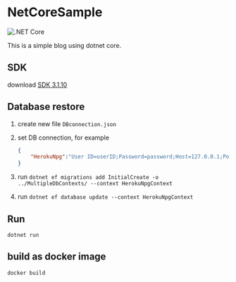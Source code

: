 # NetCoreSample

![.NET Core](https://github.com/YanagiSiki/NetCoreSample/workflows/.NET%20Core/badge.svg)

This is a simple blog using dotnet core.

## SDK

download [SDK 3.1.10](https://dotnet.microsoft.com/download/dotnet-core/3.1)

## Database restore

1. create new file `DBconnection.json`
2. set DB connection, for example

    ``` json
    {
        "HerokuNpg":"User ID=userID;Password=password;Host=127.0.0.1;Port=5432;Database=mypostgre;Pooling=true;SslMode=Require;Trust Server Certificate=true",
    }
    ```

3. run `dotnet ef migrations add InitialCreate -o ../MultipleDbContexts/ --context HerokuNpgContext`
4. run `dotnet ef database update --context HerokuNpgContext`

## Run

`dotnet run`

## build as docker image

`docker build`
